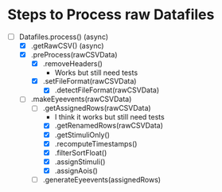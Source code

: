 # Steps to Process raw Datafiles

- [ ] Datafiles.process() (async)
  - [x] .getRawCSV() (async)
  - [x] .preProcess(rawCSVData)
    - [x] .removeHeaders()
      - Works but still need tests
    - [x] .setFileFormat(rawCSVData)
      - [x] .detectFileFormat(rawCSVData)
  - [ ] .makeEyeevents(rawCSVData)
    - [ ] .getAssignedRows(rawCSVData)
      - I think it works but still need tests
      - [x] .getRenamedRows(rawCSVData)
      - [x] .getStimuliOnly()
      - [x] .recomputeTimestamps()
      - [x] .filterSortFloat()
      - [x] .assignStimuli()
      - [x] .assignAois()
    - [ ] .generateEyeevents(assignedRows)
